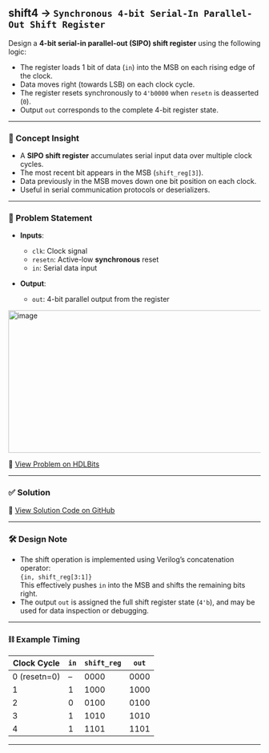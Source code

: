 ## shift4 → `Synchronous 4-bit Serial-In Parallel-Out Shift Register`

Design a **4-bit serial-in parallel-out (SIPO) shift register** using the following logic:

- The register loads 1 bit of data (`in`) into the MSB on each rising edge of the clock.
- Data moves right (towards LSB) on each clock cycle.
- The register resets synchronously to `4'b0000` when `resetn` is deasserted (`0`).
- Output `out` corresponds to the complete 4-bit register state.

---

### 🧠 Concept Insight

- A **SIPO shift register** accumulates serial input data over multiple clock cycles.
- The most recent bit appears in the MSB (`shift_reg[3]`).
- Data previously in the MSB moves down one bit position on each clock.
- Useful in serial communication protocols or deserializers.

---

### 📘 Problem Statement

- **Inputs**:
  - `clk`: Clock signal
  - `resetn`: Active-low **synchronous** reset
  - `in`: Serial data input

- **Output**:
  - `out`: 4-bit parallel output from the register

<img width="600" height="284" alt="image" src="https://github.com/user-attachments/assets/71f112f9-873a-4ecb-ae45-dde394f7436d" />

🔗 [View Problem on HDLBits](https://hdlbits.01xz.net/wiki/Exams/m2014_q4e)

---

### ✅ Solution  
📄 [View Solution Code on GitHub](https://github.com/EswarAdithya011/HDLBits/blob/main/Problem%20Sets/7.%20Sequential%20Logic/m2014_q4e.v)

---

### 🛠 Design Note

- The shift operation is implemented using Verilog’s concatenation operator:  
  `{in, shift_reg[3:1]}`  
  This effectively pushes `in` into the MSB and shifts the remaining bits right.
- The output `out` is assigned the full shift register state (`4'b`), and may be used for data inspection or debugging.

---

### ⛓ Example Timing

| Clock Cycle | `in` | `shift_reg`         | `out`            |
|-------------|------|---------------------|------------------|
| 0 (resetn=0)|  –   | 0000                | 0000             |
| 1           | 1    | 1000                | 1000             |
| 2           | 0    | 0100                | 0100             |
| 3           | 1    | 1010                | 1010             |
| 4           | 1    | 1101                | 1101             |

--- 

